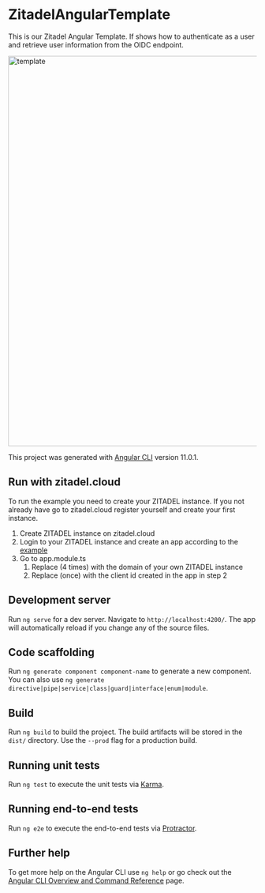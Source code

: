 # ZitadelAngularTemplate

This is our Zitadel Angular Template. If shows how to authenticate as a user and retrieve user information from the OIDC endpoint.

<img width="790" alt="template" src="https://user-images.githubusercontent.com/10165752/110756388-6ba37f80-824a-11eb-841a-411a49d9588b.png">

This project was generated with [Angular CLI](https://github.com/angular/angular-cli) version 11.0.1.

## Run with zitadel.cloud

To run the example you need to create your ZITADEL instance. If you not already have go to zitadel.cloud register yourself and create your first instance.

1. Create ZITADEL instance on zitadel.cloud
2. Login to your ZITADEL instance and create an app according to the [example](https://zitadel.com/docs/examples/login/angular)
3. Go to app.module.ts
   1. Replace <YOUR DOMAIN> (4 times) with the domain of your own ZITADEL instance
   2. Replace <YOUR APPS CLIENT ID HERE> (once) with the client id created in the app in step 2

## Development server

Run `ng serve` for a dev server. Navigate to `http://localhost:4200/`. The app will automatically reload if you change any of the source files.

## Code scaffolding

Run `ng generate component component-name` to generate a new component. You can also use `ng generate directive|pipe|service|class|guard|interface|enum|module`.

## Build

Run `ng build` to build the project. The build artifacts will be stored in the `dist/` directory. Use the `--prod` flag for a production build.

## Running unit tests

Run `ng test` to execute the unit tests via [Karma](https://karma-runner.github.io).

## Running end-to-end tests

Run `ng e2e` to execute the end-to-end tests via [Protractor](http://www.protractortest.org/).

## Further help

To get more help on the Angular CLI use `ng help` or go check out the [Angular CLI Overview and Command Reference](https://angular.io/cli) page.
